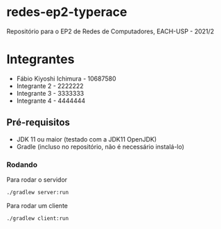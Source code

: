 # redes-ep2-typerace
Repositório para o EP2 de Redes de Computadores, EACH-USP - 2021/2

# Integrantes
* Fábio Kiyoshi Ichimura - 10687580
* Integrante 2 - 2222222
* Integrante 3 - 3333333
* Integrante 4 - 4444444

## Pré-requisitos
* JDK 11 ou maior (testado com a JDK11 OpenJDK)
* Gradle (incluso no repositório, não é necessário instalá-lo)

### Rodando
Para rodar o servidor
```sh
./gradlew server:run
```

Para rodar um cliente
```sh
./gradlew client:run
```
